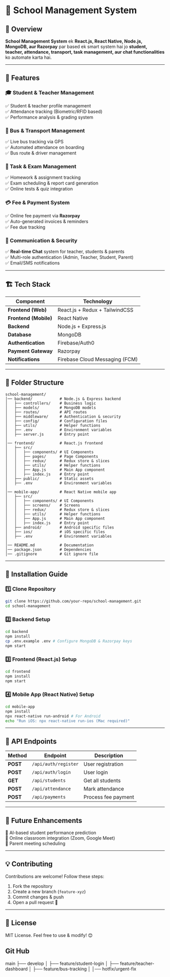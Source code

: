 # 🏫 School Management System

## 📌 Overview
**School Management System** ek **React.js, React Native, Node.js, MongoDB, aur Razorpay** par based ek smart system hai jo **student, teacher, attendance, transport, task management, aur chat functionalities** ko automate karta hai.

---

## 🚀 Features
### 🎓 Student & Teacher Management
✅ Student & teacher profile management  
✅ Attendance tracking (Biometric/RFID based)  
✅ Performance analysis & grading system  

### 🚌 Bus & Transport Management
✅ Live bus tracking via GPS  
✅ Automated attendance on boarding  
✅ Bus route & driver management  

### 📝 Task & Exam Management
✅ Homework & assignment tracking  
✅ Exam scheduling & report card generation  
✅ Online tests & quiz integration  

### 💳 Fee & Payment System
✅ Online fee payment via **Razorpay**  
✅ Auto-generated invoices & reminders  
✅ Fee due tracking  

### 📢 Communication & Security
✅ **Real-time Chat** system for teacher, students & parents  
✅ Multi-role authentication (Admin, Teacher, Student, Parent)  
✅ Email/SMS notifications  

---

## 🏗️ Tech Stack
| Component | Technology |
|-----------|------------|
| **Frontend (Web)** | React.js + Redux + TailwindCSS |
| **Frontend (Mobile)** | React Native |
| **Backend** | Node.js + Express.js |
| **Database** | MongoDB |
| **Authentication** | Firebase/Auth0 |
| **Payment Gateway** | Razorpay |
| **Notifications** | Firebase Cloud Messaging (FCM) |

---

## 📂 Folder Structure
```
school-management/
│── backend/            # Node.js & Express backend
│   ├── controllers/    # Business logic
│   ├── models/         # MongoDB models
│   ├── routes/         # API routes
│   ├── middleware/     # Authentication & security
│   ├── config/         # Configuration files
│   ├── utils/          # Helper functions
│   ├── .env            # Environment variables
│   ├── server.js       # Entry point
│
│── frontend/           # React.js frontend
│   ├── src/
│   │   ├── components/ # UI Components
│   │   ├── pages/      # Page Components
│   │   ├── redux/      # Redux store & slices
│   │   ├── utils/      # Helper functions
│   │   ├── App.js      # Main App component
│   │   ├── index.js    # Entry point
│   ├── public/         # Static assets
│   ├── .env            # Environment variables
│
│── mobile-app/         # React Native mobile app
│   ├── src/
│   │   ├── components/ # UI Components
│   │   ├── screens/    # Screens
│   │   ├── redux/      # Redux store & slices
│   │   ├── utils/      # Helper functions
│   │   ├── App.js      # Main App component
│   │   ├── index.js    # Entry point
│   ├── android/        # Android specific files
│   ├── ios/            # iOS specific files
│   ├── .env            # Environment variables
│
│── README.md           # Documentation
│── package.json        # Dependencies
│── .gitignore          # Git ignore file
```

---

## 🔧 Installation Guide
### 1️⃣ **Clone Repository**
```bash
git clone https://github.com/your-repo/school-management.git
cd school-management
```

### 2️⃣ **Backend Setup**
```bash
cd backend
npm install
cp .env.example .env # Configure MongoDB & Razorpay keys
npm start
```

### 3️⃣ **Frontend (React.js) Setup**
```bash
cd frontend
npm install
npm start
```

### 4️⃣ **Mobile App (React Native) Setup**
```bash
cd mobile-app
npm install
npx react-native run-android # For Android
echo "Run iOS: npx react-native run-ios (Mac required)"
```

---

## 📌 API Endpoints
| Method | Endpoint | Description |
|--------|---------|-------------|
| **POST** | `/api/auth/register` | User registration |
| **POST** | `/api/auth/login` | User login |
| **GET** | `/api/students` | Get all students |
| **POST** | `/api/attendance` | Mark attendance |
| **POST** | `/api/payments` | Process fee payment |

---

## 🎯 Future Enhancements
🚀 AI-based student performance prediction  
🚀 Online classroom integration (Zoom, Google Meet)  
🚀 Parent meeting scheduling  

---

## 💡 Contributing
Contributions are welcome! Follow these steps:
1. Fork the repository
2. Create a new branch (`feature-xyz`)
3. Commit changes & push
4. Open a pull request 🚀

---

## 📜 License
MIT License. Feel free to use & modify! 😊


## Git Hub 
main
 ├── develop
 │    ├── feature/student-login
 │    ├── feature/teacher-dashboard
 │    ├── feature/bus-tracking
 │
 │── hotfix/urgent-fix
